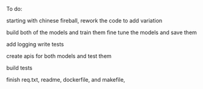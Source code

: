 To do:

starting with chinese fireball, rework the code to add variation

build both of the models and train them
fine tune the models and save them

add logging
write tests

create apis for both models and test them

build tests

finish req.txt, readme, dockerfile, and makefile, 